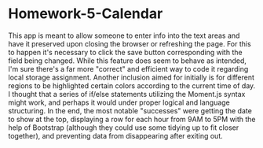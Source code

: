 # Homework-5-Calendar
This app is meant to allow someone to enter info into the text areas and have it preserved upon closing the browser or refreshing the page. For this to happen it's necessary to click the save button corresponding with the field being changed. While this feature does seem to behave as intended, I'm sure there's a far more "correct" and efficient way to code it regarding local storage assignment. Another inclusion aimed for initially is for different regions to be highlighted certain colors according to the current time of day. I thought that a series of if/else statements utilizing the Moment.js syntax might work, and perhaps it would under proper logical and language structuring. In the end, the most notable "successes" were getting the date to show at the top, displaying a row for each hour from 9AM to 5PM with the help of Bootstrap (although they could use some tidying up to fit closer together), and preventing data from disappearing after exiting out. 
